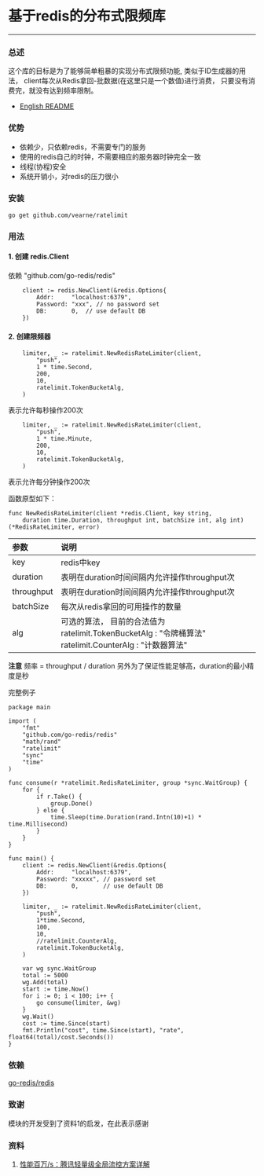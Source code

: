 # 基于redis的分布式限频库

---

### 总述
这个库的目标是为了能够简单粗暴的实现分布式限频功能, 类似于ID生成器的用法，
client每次从Redis拿回-批数据(在这里只是一个数值)进行消费，
只要没有消费完，就没有达到频率限制。

* [English README](https://github.com/vearne/ratelimit/blob/master/README.md)

### 优势
* 依赖少，只依赖redis，不需要专门的服务
* 使用的redis自己的时钟，不需要相应的服务器时钟完全一致
* 线程(协程)安全
* 系统开销小，对redis的压力很小

### 安装
```
go get github.com/vearne/ratelimit
```
### 用法
#### 1. 创建 redis.Client
依赖 "github.com/go-redis/redis"
```
	client := redis.NewClient(&redis.Options{
		Addr:     "localhost:6379",
		Password: "xxx", // no password set
		DB:       0,  // use default DB
	})
```

#### 2. 创建限频器
```
	limiter, _ := ratelimit.NewRedisRateLimiter(client,
		"push",
		1 * time.Second,
		200,
		10,
		ratelimit.TokenBucketAlg,
	)
```
表示允许每秒操作200次
```
	limiter, _ := ratelimit.NewRedisRateLimiter(client,
		"push",
		1 * time.Minute,
		200,
		10,
		ratelimit.TokenBucketAlg,
	)
```
表示允许每分钟操作200次

函数原型如下：
```
func NewRedisRateLimiter(client *redis.Client, key string,
	duration time.Duration, throughput int, batchSize int, alg int) (*RedisRateLimiter, error)
```
|参数|说明|
|:---|:---|
|key|redis中key|
|duration|表明在duration时间间隔内允许操作throughput次|
|throughput|表明在duration时间间隔内允许操作throughput次|
|batchSize|每次从redis拿回的可用操作的数量|
|alg|可选的算法， 目前的合法值为 ratelimit.TokenBucketAlg  : "令牌桶算法" ratelimit.CounterAlg : "计数器算法"|

**注意**
频率 = throughput / duration
另外为了保证性能足够高，duration的最小精度是秒



完整例子
```
package main

import (
	"fmt"
	"github.com/go-redis/redis"
	"math/rand"
	"ratelimit"
	"sync"
	"time"
)

func consume(r *ratelimit.RedisRateLimiter, group *sync.WaitGroup) {
	for {
		if r.Take() {
			group.Done()
		} else {
			time.Sleep(time.Duration(rand.Intn(10)+1) * time.Millisecond)
		}
	}
}

func main() {
	client := redis.NewClient(&redis.Options{
		Addr:     "localhost:6379",
		Password: "xxxxx", // password set
		DB:       0,       // use default DB
	})

	limiter, _ := ratelimit.NewRedisRateLimiter(client,
		"push",
		1*time.Second,
		100,
		10,
		//ratelimit.CounterAlg,
		ratelimit.TokenBucketAlg,
	)

	var wg sync.WaitGroup
	total := 5000
	wg.Add(total)
	start := time.Now()
	for i := 0; i < 100; i++ {
		go consume(limiter, &wg)
	}
	wg.Wait()
	cost := time.Since(start)
	fmt.Println("cost", time.Since(start), "rate", float64(total)/cost.Seconds())
}
```
### 依赖
[go-redis/redis](https://github.com/go-redis/redis)

### 致谢
模块的开发受到了资料1的启发，在此表示感谢



### 资料
1. [性能百万/s：腾讯轻量级全局流控方案详解](http://wetest.qq.com/lab/view/320.html)




